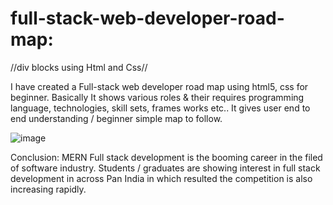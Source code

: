 # full-stack-web-developer-road-map:
//div blocks using Html and Css//

I have created a Full-stack web developer road map using html5, css for beginner.
Basically It shows various roles & their requires programming language, technologies, skill sets, frames works etc..
It gives user end to end understanding / beginner simple map to follow.

![image](https://user-images.githubusercontent.com/126344231/228320281-007cb645-4d53-4ccd-b3ac-94b93f804fbc.png)

Conclusion:
MERN Full stack development is the booming career in the filed of software industry. Students / graduates are showing interest in full stack development in across Pan India in which resulted the competition is also increasing rapidly.
